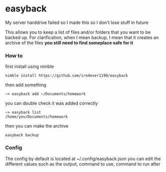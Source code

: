 # easyback

My server harddrive failed so I made this so I don't lose stuff in future

This allows you to keep a list of files and/or folders that you want to be backed up.
For clarification, when I mean backup, I mean that it creates an archive of the files **you still need to find someplace safe for it**

### How to
first install using nimble
```
nimble install https://github.com/ire4ever1190/easyback
```

then add something
```
~> easyback add ~/Documents/homework
```

you can double check it was added correctly
```
~> easyback list
/home/you/Documents/homework
```

then you can make the archive
```
easyback backup
```

### Config
The config by default is located at ~/.config/easyback.json
you can edit the different values such as the output, command to use, command to run after
